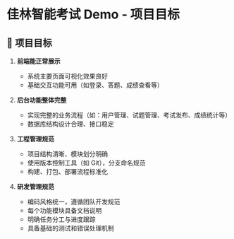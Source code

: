 # 佳林智能考试 Demo - 项目目标

## 🎯 项目目标

1. **前端能正常展示**
   - 系统主要页面可视化效果良好
   - 基础交互功能可用（如登录、答题、成绩查看等）

2. **后台功能整体完整**
   - 实现完整的业务流程（如：用户管理、试题管理、考试发布、成绩统计等）
   - 数据库结构设计合理、接口稳定

3. **工程管理规范**
   - 项目结构清晰、模块划分明确
   - 使用版本控制工具（如 Git），分支命名规范
   - 构建、打包、部署流程标准化

4. **研发管理规范**
   - 编码风格统一，遵循团队开发规范
   - 每个功能模块具备文档说明
   - 明确任务分工与进度跟踪
   - 具备基础的测试和错误处理机制
